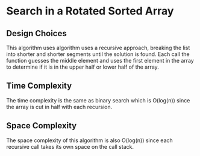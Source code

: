 # Search in a Rotated Sorted Array

## Design Choices

This algorithm uses algorithm uses a recursive approach, breaking the list into shorter and shorter segments until the solution is found. Each call the function guesses the middle element and uses the first element in the array to determine if it is in the upper half or lower half of the array.

## Time Complexity

The time complexity is the same as binary search which is O(log(n)) since the array is cut in half with each recursion.

## Space Complexity

The space complexity of this algorithm is also O(log(n)) since each recursive call takes its own space on the call stack.

